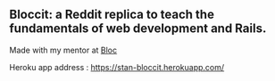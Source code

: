 ## Bloccit: a Reddit replica to teach the fundamentals of web development and Rails.

Made with my mentor at [Bloc](http://bloc.io)

Heroku app address : https://stan-bloccit.herokuapp.com/